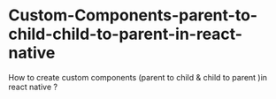 # Custom-Components-parent-to-child-child-to-parent-in-react-native
How to create custom components (parent to child &amp; child to parent )in react native ?
